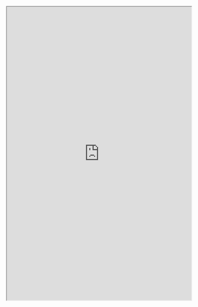 <iframe
  src="https://atcoder.jp/contests/ABC102/tasks/abc102_b"
  style="width:100%; height:800px;"
></iframe>
